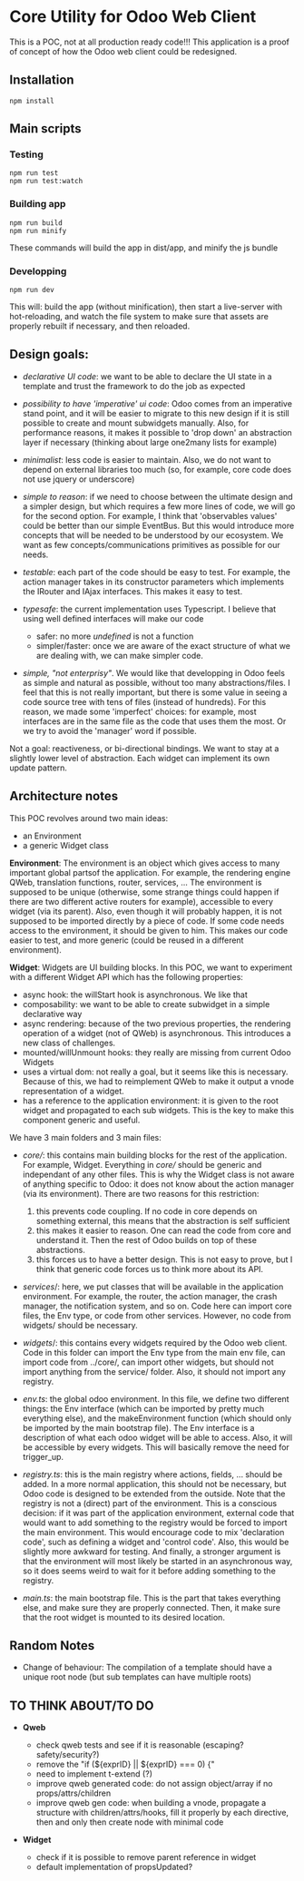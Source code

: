 # Core Utility for Odoo Web Client

This is a POC, not at all production ready code!!! This application is a proof of concept of how the Odoo web client could be
redesigned.

## Installation

```
npm install
```

## Main scripts

### Testing

```
npm run test
npm run test:watch
```

### Building app

```
npm run build
npm run minify
```

These commands will build the app in dist/app, and minify the js bundle

### Developping

```
npm run dev
```

This will: build the app (without minification), then start a live-server with hot-reloading, and watch the file system to make sure
that assets are properly rebuilt if necessary, and then reloaded.

## Design goals:

- _declarative UI code_: we want to be able to declare the UI state in a template
  and trust the framework to do the job as expected
- _possibility to have 'imperative' ui code_: Odoo comes from an imperative stand
  point, and it will be easier to migrate to this new design if it is still
  possible to create and mount subwidgets manually. Also, for performance
  reasons, it makes it possible to 'drop down' an abstraction layer if necessary
  (thinking about large one2many lists for example)
- _minimalist_: less code is easier to maintain. Also, we do not want to depend
  on external libraries too much (so, for example, core code does not use jquery
  or underscore)
- _simple to reason_: if we need to choose between the ultimate design and a
  simpler design, but which requires a few more lines of code, we will go for
  the second option. For example, I think that 'observables values' could be
  better than our simple EventBus. But this would introduce more concepts that
  will be needed to be understood by our ecosystem. We want as few concepts/communications primitives as possible for our needs.
- _testable_: each part of the code should be easy to test. For example, the
  action manager takes in its constructor parameters which implements the
  IRouter and IAjax interfaces. This makes it easy to test.
- _typesafe_: the current implementation uses Typescript. I believe that using
  well defined interfaces will make our code

  - safer: no more _undefined_ is not a function
  - simpler/faster: once we are aware of the exact structure of what we are
    dealing with, we can make simpler code.

- _simple, "not enterprisy"_. We would like that developping in Odoo feels as
  simple and natural as possible, without too many abstractions/files. I feel
  that this is not really important, but there is some value in seeing a code
  source tree with tens of files (instead of hundreds). For this reason, we made
  some 'imperfect' choices: for example, most interfaces are in the same file
  as the code that uses them the most. Or we try to avoid the 'manager' word
  if possible.

Not a goal: reactiveness, or bi-directional bindings. We want to stay at a
slightly lower level of abstraction. Each widget can implement its own update
pattern.

## Architecture notes

This POC revolves around two main ideas:

- an Environment
- a generic Widget class

**Environment**: The environment is an object which gives access to many
important global partsof the application. For example, the rendering engine
QWeb, translation functions, router, services, ... The environment is supposed
to be unique (otherwise, some strange things could happen if there are two
different active routers for example), accessible to every widget (via its
parent). Also, even though it will probably happen, it is not supposed to be
imported directly by a piece of code. If some code needs access to the
environment, it should be given to him. This makes our code easier to test,
and more generic (could be reused in a different environment).

**Widget**: Widgets are UI building blocks. In this POC, we want to experiment
with a different Widget API which has the following properties:

- async hook: the willStart hook is asynchronous. We like that
- composability: we want to be able to create subwidget in a simple declarative
  way
- async rendering: because of the two previous properties, the rendering
  operation of a widget (not of QWeb) is asynchronous. This introduces a new
  class of challenges.
- mounted/willUnmount hooks: they really are missing from current Odoo Widgets
- uses a virtual dom: not really a goal, but it seems like this is necessary.
  Because of this, we had to reimplement QWeb to make it output a vnode
  representation of a widget.
- has a reference to the application environment: it is given to the root widget
  and propagated to each sub widgets. This is the key to make this component
  generic and useful.

We have 3 main folders and 3 main files:

- _core/_: this contains main building blocks for the rest of the application.
  For example, Widget. Everything in _core/_ should be generic and independant
  of any other files. This is why the Widget class is not aware of anything
  specific to Odoo: it does not know about the action manager (via its
  environment). There are two reasons for this restriction:

  1. this prevents code coupling. If no code in core depends on something
     external, this means that the abstraction is self sufficient
  2. this makes it easier to reason. One can read the code from core and
     understand it. Then the rest of Odoo builds on top of these abstractions.
  3. this forces us to have a better design. This is not easy to prove, but I
     think that generic code forces us to think more about its API.

- _services_/: here, we put classes that will be available in the application
  environment. For example, the router, the action manager, the crash manager,
  the notification system, and so on. Code here can import core files, the Env
  type, or code from other services. However, no code from widgets/ should be
  necessary.

- _widgets_/: this contains every widgets required by the Odoo web client. Code
  in this folder can import the Env type from the main env file, can import
  code from ../core/, can import other widgets, but should not import anything from the service/ folder. Also, it should not import any registry.

- _env.ts_: the global odoo environment. In this file, we define two different
  things: the Env interface (which can be imported by pretty much everything
  else), and the makeEnvironment function (which should only be imported by the
  main bootstrap file). The Env interface is a description of what each odoo
  widget will be able to access. Also, it will be accessible by every widgets.
  This will basically remove the need for trigger_up.

* _registry.ts_: this is the main registry where actions, fields, ... should be
  added. In a more normal application, this should not be necessary, but Odoo
  code is designed to be extended from the outside. Note that the registry is
  not a (direct) part of the environment. This is a conscious decision: if it
  was part of the application environment, external code that would want to add
  something to the registry would be forced to import the main environment. This
  would encourage code to mix 'declaration code', such as defining a widget and
  'control code'. Also, this would be slightly more awkward for testing. And
  finally, a stronger argument is that the environment will most likely be
  started in an asynchronous way, so it does seems weird to wait for it before
  adding something to the registry.

* _main.ts_: the main bootstrap file. This is the part that takes everything
  else, and make sure they are properly connected. Then, it make sure that the
  root widget is mounted to its desired location.

## Random Notes

- Change of behaviour: The compilation of a template should have a unique root
  node (but sub templates can have multiple roots)

## TO THINK ABOUT/TO DO

- **Qweb**

  - check qweb tests and see if it is reasonable (escaping? safety/security?)
  - remove the "if (${exprID} || ${exprID} === 0) {"
  - need to implement t-extend (?)
  - improve qweb generated code: do not assign object/array if no props/attrs/children
  - improve qweb gen code: when building a vnode, propagate a structure with
    children/attrs/hooks, fill it properly by each directive, then and only
    then create node with minimal code

- **Widget**

  - check if it is possible to remove parent reference in widget
  - default implementation of propsUpdated?
